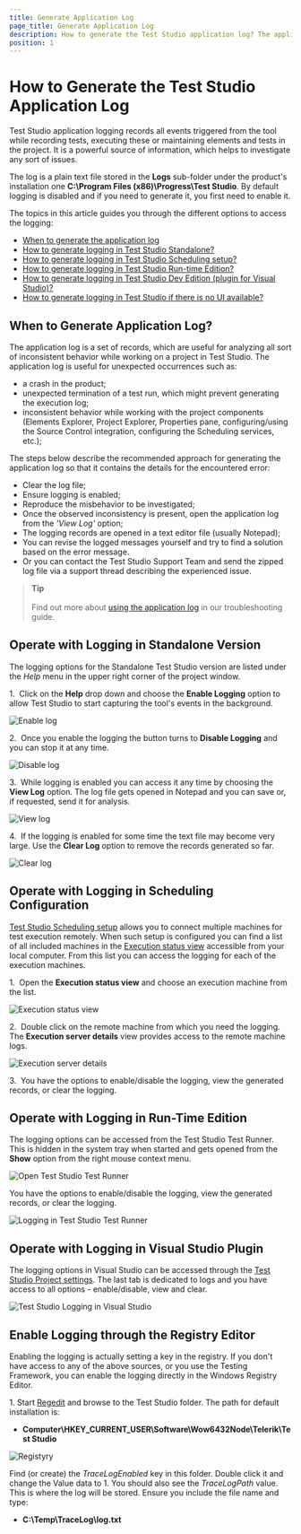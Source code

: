 ```yaml
---
title: Generate Application Log
page_title: Generate Application Log
description: How to generate the Test Studio application log? The application log records all events happening in the UI and can be used when troubleshooting various errors, which appear while recording, executing tests or while maintaining the test project. Any unexpected errors can be also explored in the application log. 
position: 1
---
```

# How to Generate the Test Studio Application Log

Test Studio application logging records all events triggered from the tool while recording tests, executing these or maintaining elements and tests in the project. It is a powerful source of information, which helps to investigate any sort of issues.

The log is a plain text file stored in the **Logs** sub-folder under the product's installation one **C:\Program Files (x86)\Progress\Test Studio**. By default logging is disabled and if you need to generate it, you first need to enable it.

The topics in this article guides you through the different options to access the logging:

- [When to generate the application log](#when-to-generate-application-log)
- [How to generate logging in Test Studio Standalone?](#operate-with-logging-in-standalone-version)
- [How to generate logging in Test Studio Scheduling setup?](#operate-with-logging-in-scheduling-configuration)
- [How to generate logging in Test Studio Run-time Edition?](#operate-with-logging-in-run-time-edition)
- [How to generate logging in Test Studio Dev Edition (plugin for Visual Studio)?](#operate-with-logging-in-visual-studio-plugin)
- [How to generate logging in Test Studio if there is no UI available?](#enable-logging-through-the-registry-editor)

## When to Generate Application Log?

The application log is a set of records, which are useful for analyzing all sort of inconsistent behavior while working on a project in Test Studio. The application log is useful for unexpected occurrences such as:

- a crash in the product;
- unexpected termination of a test run, which might prevent generating the execution log;
- inconsistent behavior while working with the project components (Elements Explorer, Project Explorer, Properties pane, configuring/using the Source Control integration, configuring the Scheduling services, etc.);

The steps below describe the recommended approach for generating the application log so that it contains the details for the encountered error:

* Clear the log file;
* Ensure logging is enabled;
* Reproduce the misbehavior to be investigated;
* Once the observed inconsistency is present, open the application log from the _'View Log'_ option;
* The logging records are opened in a text editor file (usually Notepad);
* You can revise the logged messages yourself and try to find a solution based on the error message.
* Or you can contact the Test Studio Support Team and send the zipped log file via a support thread describing the experienced issue.

> __Tip__
><br>
><br>
> Find out more about <a href="/troubleshooting-guide/troubleshooting-tools-tg/using-the-application-log" target="_blank">using the application log</a> in our troubleshooting guide.

## Operate with Logging in Standalone Version

The logging options for the Standalone Test Studio version are listed under the _Help_ menu in the upper right corner of the project window.

1.&nbsp; Click on the **Help** drop down and choose the  **Enable Logging** option to allow Test Studio to start capturing the tool's events in the background.

![Enable log][7]

2.&nbsp; Once you enable the logging the button turns to **Disable Logging** and you can stop it at any time.

![Disable log][7a]

3.&nbsp; While logging is enabled you can access it any time by choosing the **View Log** option. The log file gets opened in Notepad and you can save or, if requested, send it for analysis.

![View log][8]

4.&nbsp; If the logging is enabled for some time the text file may become very large. Use the __Clear Log__ option to remove the records generated so far.

![Clear log][8a]

## Operate with Logging in Scheduling Configuration

<a href="/automated-tests/scheduling/overview" target="_blank">Test Studio Scheduling setup</a> allows you to connect multiple machines for test execution remotely. When such setup is configured you can find a list of all included machines in the <a href="/automated-tests/scheduling/view-execution-status" target="_blank">Execution status view</a> accessible from your local computer. From this list you can access the logging for each of the execution machines.

1.&nbsp; Open the __Execution status view__ and choose an execution machine from the list.

![Execution status view][3]

2.&nbsp; Double click on the remote machine from which you need the logging. The __Execution server details__ view provides access to the remote machine logs.

![Execution server details][4]

3.&nbsp; You have the options to enable/disable the logging, view the generated records, or clear the logging.

## Operate with Logging in Run-Time Edition

The logging options can be accessed from the Test Studio Test Runner. This is hidden in the system tray when started and gets opened from the __Show__ option from the right mouse context menu.

![Open Test Studio Test Runner](/img/features/scheduling-test-runs/create-execution-server/fig1.png)

You have the options to enable/disable the logging, view the generated records, or clear the logging.

![Logging in Test Studio Test Runner](/img/features/scheduling-test-runs/create-execution-server/fig6a.png)

## Operate with Logging in Visual Studio Plugin

The logging options in Visual Studio can be accessed through the <a href="https://docs.telerik.com/devtools/teststudiodev/features/project-settings/overview" target="_blank">Test Studio Project settings</a>. The last tab is dedicated to logs and you have access to all options - enable/disable, view and clear.

![Test Studio Logging in Visual Studio](/img/knowledge-base/best-practices-kb/generate-application-log/vs-logging.png)

## Enable Logging through the Registry Editor

Enabling the logging is actually setting a key in the registry. If you don't have access to any of the above sources, or you use the Testing Framework, you can enable the logging directly in the Windows Registry Editor.

1.&nbsp;Start <a href="http://support2.microsoft.com/kb/136393" target="_blank">Regedit</a> and browse to the Test Studio folder. The path for default installation is:

* **Computer\HKEY_CURRENT_USER\Software\Wow6432Node\Telerik\Test Studio**

![Registyry][6]

Find (or create) the _TraceLogEnabled_ key in this folder. Double click it and change the Value data to 1. You should also see the _TraceLogPath_ value. This is where the log will be stored. Ensure you include the file name and type:

* **C:\Temp\TraceLog\log.txt**

[1]: /img/knowledge-base/best-practices-kb/generate-application-log/fig1.png
[2]: /img/knowledge-base/best-practices-kb/generate-application-log/fig2.png
[3]: /img/knowledge-base/best-practices-kb/generate-application-log/fig3.png
[4]: /img/knowledge-base/best-practices-kb/generate-application-log/fig4.png
[5]: /img/knowledge-base/best-practices-kb/generate-application-log/fig5.png
[6]: /img/knowledge-base/best-practices-kb/generate-application-log/fig6.png
[7]: /img/knowledge-base/best-practices-kb/generate-application-log/fig7.png
[7a]: /img/knowledge-base/best-practices-kb/generate-application-log/fig7a.png
[8]: /img/knowledge-base/best-practices-kb/generate-application-log/fig8.png
[8a]: /img/knowledge-base/best-practices-kb/generate-application-log/fig8a.png
[9]: /img/knowledge-base/best-practices-kb/generate-application-log/fig9.png
